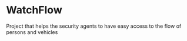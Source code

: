 # WatchFlow
Project that helps the security agents to have easy access to the flow of persons and vehicles
